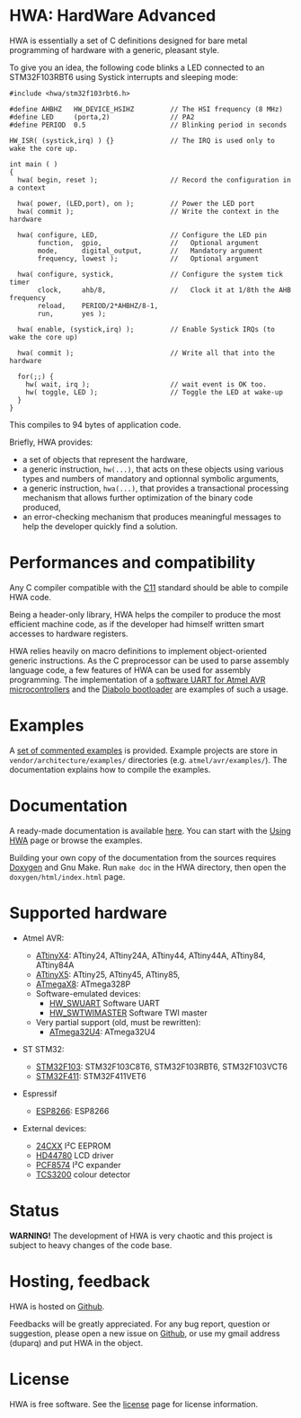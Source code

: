 
HWA: HardWare Advanced
======================

HWA is essentially a set of C definitions designed for bare metal programming
of hardware with a generic, pleasant style.

To give you an idea, the following code blinks a LED connected to an
STM32F103RBT6 using Systick interrupts and sleeping mode:

    #include <hwa/stm32f103rbt6.h>
    
    #define AHBHZ   HW_DEVICE_HSIHZ         // The HSI frequency (8 MHz)
    #define LED     (porta,2)               // PA2
    #define PERIOD  0.5                     // Blinking period in seconds
    
    HW_ISR( (systick,irq) ) {}              // The IRQ is used only to wake the core up.
    
    int main ( )
    {
      hwa( begin, reset );                  // Record the configuration in a context
    
      hwa( power, (LED,port), on );         // Power the LED port
      hwa( commit );                        // Write the context in the hardware
    
      hwa( configure, LED,                  // Configure the LED pin
           function,  gpio,                 //   Optional argument
           mode,      digital_output,       //   Mandatory argument
           frequency, lowest );             //   Optional argument
    
      hwa( configure, systick,              // Configure the system tick timer
           clock,     ahb/8,                //   Clock it at 1/8th the AHB frequency
           reload,    PERIOD/2*AHBHZ/8-1,
           run,       yes );
    
      hwa( enable, (systick,irq) );         // Enable Systick IRQs (to wake the core up)
    
      hwa( commit );                        // Write all that into the hardware
    
      for(;;) {
        hw( wait, irq );                    // wait event is OK too.
        hw( toggle, LED );                  // Toggle the LED at wake-up
      }
    }

This compiles to 94 bytes of application code.


Briefly, HWA provides:

 * a set of objects that represent the hardware,
 * a generic instruction, `hw(...)`, that acts on these objects using
   various types and numbers of mandatory and optionnal symbolic arguments,
 * a generic instruction, `hwa(...)`, that provides a transactional processing
   mechanism that allows further optimization of the binary code produced,
 * an error-checking mechanism that produces meaningful messages to help the
   developer quickly find a solution.


Performances and compatibility
==============================

Any C compiler compatible with the
[C11](https://en.wikipedia.org/wiki/C11_%28C_standard_revision%29) standard
should be able to compile HWA code.

Being a header-only library, HWA helps the compiler to produce the most
efficient machine code, as if the developer had himself written smart accesses
to hardware registers.

HWA relies heavily on macro definitions to implement object-oriented generic
instructions. As the C preprocessor can be used to parse assembly language code,
a few features of HWA can be used for assembly programming. The implementation
of a [software UART for Atmel AVR
microcontrollers](group__atmelavr__swuarta.html) and the [Diabolo
bootloader](group__atmelavr__diabolo.html) are examples of such a usage.


Examples
========

A [set of commented examples](http://duparq.free.fr/hwa/examples.html) is
provided. Example projects are store in `vendor/architecture/examples/`
directories (e.g. `atmel/avr/examples/`). The documentation explains how to
compile the examples.


Documentation
=============

A ready-made documentation is available
[here](http://duparq.free.fr/hwa/index.html). You can start with the [Using
HWA](http://duparq.free.fr/hwa/using.html) page or browse the examples.

Building your own copy of the documentation from the sources requires
[Doxygen](http://www.stack.nl/~dimitri/doxygen/) and Gnu Make. Run `make doc` in
the HWA directory, then open the `doxygen/html/index.html` page.


Supported hardware
==================

 * Atmel AVR:
   * [ATtinyX4](http://duparq.free.fr/hwa/group__attinyx4.html): ATtiny24, ATtiny24A, ATtiny44, ATtiny44A, ATtiny84, ATtiny84A
   * [ATtinyX5](http://duparq.free.fr/hwa/group__attinyx5.html): ATtiny25, ATtiny45, ATtiny85,
   * [ATmegaX8](http://duparq.free.fr/hwa/group__atmegax8.html): ATmega328P
   * Software-emulated devices:
     * [HW_SWUART](http://duparq.free.fr/hwa/group__atmelavr__swuarta.html) Software UART
     * [HW_SWTWIMASTER](http://duparq.free.fr/hwa/group__swtwimaster.html) Software TWI master
   * Very partial support (old, must be rewritten):
     * [ATmega32U4](http://duparq.free.fr/hwa/group__atmegaxu4.html): ATmega32U4

 * ST STM32:
   * [STM32F103](http://duparq.free.fr/hwa/group__stm32f103.html): STM32F103C8T6, STM32F103RBT6, STM32F103VCT6
   * [STM32F411](http://duparq.free.fr/hwa/group__stm32f411.html): STM32F411VET6

 * Espressif
   * [ESP8266](http://duparq.free.fr/hwa/group__esp8266.html): ESP8266

 * External devices:
   * [24CXX](http://duparq.free.fr/hwa/group__ee24cxx.html) I²C EEPROM
   * [HD44780](http://duparq.free.fr/hwa/group__hd44780.html) LCD driver
   * [PCF8574](http://duparq.free.fr/hwa/group__pcf8574.html) I²C expander
   * [TCS3200](http://duparq.free.fr/hwa/group__tcs3200.html) colour detector


Status
======

__WARNING!__ The development of HWA is very chaotic and this project is subject
to heavy changes of the code base.


Hosting, feedback
=================

HWA is hosted on [Github](http://github.com/duparq/hwa).

Feedbacks will be greatly appreciated. For any bug report, question or
suggestion, please open a new issue on [Github](http://github.com/duparq/hwa),
or use my gmail address (duparq) and put HWA in the object.


License
=======

HWA is free software. See the [license](http://duparq.free.fr/hwa/license.html) page for license information.
